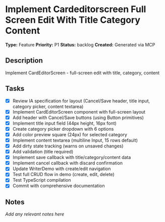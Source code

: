 # Implement Cardeditorscreen Full Screen Edit With Title Category Content

**Type:** Feature
**Priority:** P1
**Status:** backlog
**Created:** Generated via MCP

## Description
Implement CardEditorScreen - full-screen edit with title, category, content

## Tasks

- [x] Review IA specification for layout (Cancel/Save header, title input, category picker, content textarea)
- [x] Implement CardEditorScreen component with full-screen layout
- [x] Add header with Cancel/Save buttons (using Button primitives)
- [x] Implement title input field (44px height, 16px font)
- [x] Create category picker dropdown with 6 options
- [x] Add color preview square (24px) for selected category
- [x] Implement content textarea (multiline Input, 15 rows default)
- [x] Add dirty state tracking (warns on unsaved changes)
- [x] Add validation (title required)
- [x] Implement save callback with title/category/content data
- [x] Implement cancel callback with discard confirmation
- [x] Update WriterDemo with create/edit navigation
- [x] Test full CRUD flow in demo (create, edit, delete)
- [x] Test TypeScript compilation
- [x] Commit with comprehensive documentation

## Notes
*Add any relevant notes here*

